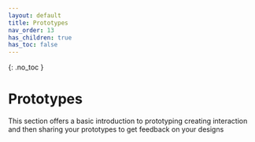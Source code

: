 ```yaml
---
layout: default
title: Prototypes
nav_order: 13
has_children: true
has_toc: false
---
```


{: .no_toc }

# Prototypes

This section offers a basic introduction to prototyping creating interaction and then sharing your prototypes to get feedback on your designs
